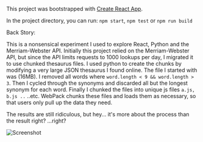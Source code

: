 This project was bootstrapped with [Create React App](https://github.com/facebook/create-react-app).

In the project directory, you can run: `npm start`, `npm test` or `npm run build`

Back Story:

This is a nonsensical experiment I used to explore React, Python and the Merriam-Webster API. Initially this project relied on the Merriam-Webster API, but since the API limits requests to 1000 lookups per day, I migrated it to use chunked thesaurus files. I used python to create the chunks by modifying a very large JSON thesaurus I found online. The file I started with was (16MB). I removed all words where `word.length < 9 && word.length > 3`. Then I cycled through the synonyms and discarded all but the longest synonym for each word. Finally I chunked the files into unique js files `a.js, b.js ..` ..etc. WebPack chunks these files and loads them as necessary, so that users only pull up the data they need.

The results are still ridiculous, but hey... it's more about the process than the result right? ...right?

![Screenshot](/src/imgs/screenshot.jpg)